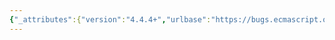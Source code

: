 ```yaml
---
{"_attributes":{"version":"4.4.4+","urlbase":"https://bugs.ecmascript.org/","maintainer":"dherman@mozilla.com"},"bug":{"bug_id":362,"creation_ts":"2012-05-14 20:13:00 -0700","short_desc":"SealedArrayInitialiser & SealedObjectInitialiser","delta_ts":"2012-06-16 10:08:02 -0700","product":"Draft for 6th Edition","component":"technical issue","version":"Rev 7: May 4, 2012 Draft","rep_platform":"All","op_sys":"All","bug_status":"RESOLVED","resolution":"FIXED","priority":"Normal","bug_severity":"enhancement","everconfirmed":true,"reporter":{"uid":"waldron.rick","name":"Rick Waldron"},"assigned_to":{"uid":"allen","name":"Allen Wirfs-Brock"},"cc":["utatane.tea","waldron.rick"],"long_desc":[{"commentid":947,"comment_count":0,"who":{"uid":"waldron.rick","name":"Rick Waldron"},"bug_when":"2012-05-14 20:13:50 -0700","thetext":"Under 11.1.4 & 11.1.5 there appears to be remnants of an earlier draft that included SealedArrayInitialiser & SealedObjectInitialiser, respectively"},{"commentid":956,"comment_count":1,"who":{"uid":"waldron.rick","name":"Rick Waldron"},"bug_when":"2012-05-23 16:46:22 -0700","thetext":"Resolution: Postponed to ES7, per TC39 5/23/2012"},{"commentid":1025,"comment_count":2,"who":{"uid":"allen","name":"Allen Wirfs-Brock"},"bug_when":"2012-06-16 10:08:02 -0700","thetext":"fixed in \"Rev 8\", June 12,2012 draft"}]}}
---
```

